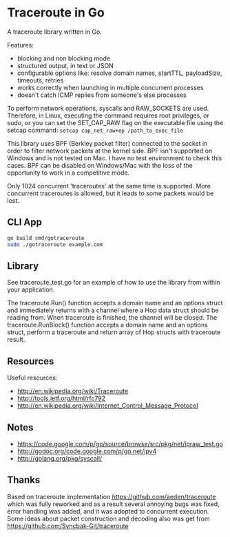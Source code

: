 # Traceroute in Go

A traceroute library written in Go.

Features:
  * blocking and non blocking mode
  * structured output, in text or JSON
  * configurable options like: resolve domain names, startTTL, payloadSize, timeouts, retries
  * works correctly when launching in multiple concurrent processes
  * doesn't catch ICMP replies from someone's else processes 

To perform network operations, syscalls and RAW_SOCKETS are used. 
Therefore, in Linux, executing the command requires root privileges, 
or sudo, or you can set the SET_CAP_RAW flag on the executable file using the setcap command:
```setcap cap_net_raw+ep /path_to_exec_file```

This library uses BPF (Berkley packet filter) connected to the socket in order to filter network packets at the kernel side.
BPF isn't supported on Windows and is not tested on Mac. I have no test environment to check this cases. 
BPF can be disabled on Windows/Mac with the loss of the opportunity to work in a competitive mode.

Only 1024 concurrent 'traceroutes' at the same time is supported. 
More concurrent traceroutes is allowed, but it leads to some packets would be lost. 


## CLI App

```sh
go build cmd/gotraceroute
sudo ./gotraceroute example.com
```

## Library

See traceroute_test.go for an example of how to use the library from within your application.

The traceroute.Run() function accepts a domain name and an options struct and immediately returns with a channel where a Hop data struct should be reading from. When traceroute is finished, the channel will be closed.
The traceroute.RunBlock() function accepts a domain name and an options struct, perform a traceroute and return array of Hop structs with traceroute result.

## Resources

Useful resources:

* http://en.wikipedia.org/wiki/Traceroute
* http://tools.ietf.org/html/rfc792
* http://en.wikipedia.org/wiki/Internet_Control_Message_Protocol

## Notes

* https://code.google.com/p/go/source/browse/src/pkg/net/ipraw_test.go
* http://godoc.org/code.google.com/p/go.net/ipv4
* http://golang.org/pkg/syscall/


## Thanks

Based on traceroute implementation https://github.com/aeden/traceroute which was fully reworked and
as a result several annoying bugs was fixed, error handling was added, and it was adopted to concurrent execution.
Some ideas about packet construction and decoding also was get from https://github.com/Syncbak-Git/traceroute

